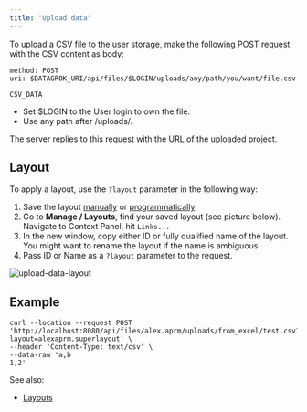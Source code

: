```yaml
---
title: "Upload data"
---
```


To upload a CSV file to the user storage, make the following POST request with the CSV content as body:

```http request
method: POST
uri: $DATAGROK_URI/api/files/$LOGIN/uploads/any/path/you/want/file.csv

CSV_DATA
```

* Set $LOGIN to the User login to own the file.
* Use any path after /uploads/.

The server replies to this request with the URL of the uploaded project.

## Layout

To apply a layout, use the `?layout` parameter in the following way:

1. Save the layout [manually](../../datagrok/navigation/table-view.md) or [programmatically](layouts.md)
2. Go to **Manage / Layouts**, find your saved layout (see picture below). Navigate to Context Panel, hit `Links...`
3. In the new window, copy either ID or fully qualified name of the layout. You might want to rename the layout if the
   name is ambiguous.
4. Pass ID or Name as a `?layout` parameter to the request.

![upload-data-layout](upload-data-layout.png)

## Example

```curl
curl --location --request POST 'http://localhost:8080/api/files/alex.aprm/uploads/from_excel/test.csv?layout=alexaprm.superlayout' \
--header 'Content-Type: text/csv' \
--data-raw 'a,b
1,2'
```

See also:

* [Layouts](layouts.md)
